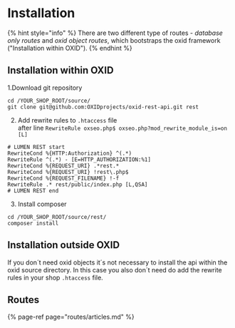 # Installation

{% hint style="info" %}
 There are two different type of routes - _database only routes_ and _oxid object routes_, which bootstraps the oxid framework \("Installation within OXID"\).
{% endhint %}

## Installation within OXID

1.Download git repository

```
cd /YOUR_SHOP_ROOT/source/
git clone git@github.com:OXIDprojects/oxid-rest-api.git rest
```

2. Add rewrite rules to `.htaccess` file  
after line `RewriteRule oxseo.php$ oxseo.php?mod_rewrite_module_is=on [L]`

```
# LUMEN REST start
RewriteCond %{HTTP:Authorization} ^(.*)
RewriteRule ^(.*) - [E=HTTP_AUTHORIZATION:%1]
RewriteCond %{REQUEST_URI} .*rest.*
RewriteCond %{REQUEST_URI} !rest\.php$
RewriteCond %{REQUEST_FILENAME} !-f
RewriteRule .* rest/public/index.php [L,QSA]
# LUMEN REST end
```

3. Install composer

```text
cd /YOUR_SHOP_ROOT/source/rest/
composer install
```

## Installation outside OXID

If you don´t need oxid objects it´s not necessary to install the api within the oxid source directory. In this case you also don´t need do add the rewrite rules in your shop `.htaccess` file. 

## Routes

{% page-ref page="routes/articles.md" %}



